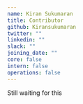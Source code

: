 ```yaml
---
name: Kiran Sukumaran
title: Contributor
github: Kiransukumaran
twitter: ""
linkedin: ""
slack: ""
joining_date: ""
core: false
intern: false
operations: false
---
```


Still waiting for this
